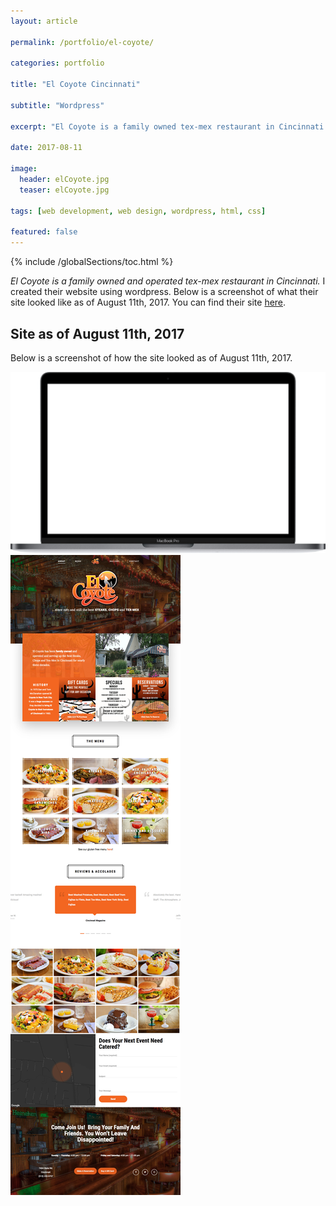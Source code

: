 ```yaml
---
layout: article

permalink: /portfolio/el-coyote/

categories: portfolio

title: "El Coyote Cincinnati"

subtitle: "Wordpress"

excerpt: "El Coyote is a family owned tex-mex restaurant in Cincinnati. I created their site using wordpress."

date: 2017-08-11

image: 
  header: elCoyote.jpg
  teaser: elCoyote.jpg
  
tags: [web development, web design, wordpress, html, css]

featured: false
---
```


{% include /globalSections/toc.html %}

*El Coyote is a family owned and operated tex-mex restaurant in Cincinnati.* I created their website using wordpress. Below is a screenshot of what their site looked like as of August 11th, 2017. You can find their site [here](http://elcoyotecincy.com/).

## Site as of August 11th, 2017

Below is a screenshot of how the site looked as of August 11th, 2017.

<div class="macbook-pro-mockup">
  <img src="/assets/images/mockups/macbook-pro-mockup.png" alt="MacBook Pro Container">
  <div class="macbook-pro-mockup-content">
    <img src="/assets/images/post-el-coyote/elCoyote.jpg" alt="Snapshot of the el coyote landing page.">
  </div>
</div>
